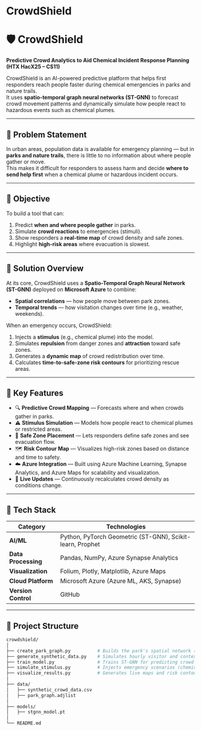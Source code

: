 # CrowdShield

# 🛡️ CrowdShield  
**Predictive Crowd Analytics to Aid Chemical Incident Response Planning (HTX HacX25 – CS11)**  

CrowdShield is an AI-powered predictive platform that helps first responders reach people faster during chemical emergencies in parks and nature trails.  
It uses **spatio-temporal graph neural networks (ST-GNN)** to forecast crowd movement patterns and dynamically simulate how people react to hazardous events such as chemical plumes.  

---

## 🚨 Problem Statement  
In urban areas, population data is available for emergency planning — but in **parks and nature trails**, there is little to no information about where people gather or move.  
This makes it difficult for responders to assess harm and decide **where to send help first** when a chemical plume or hazardous incident occurs.

---

## 🎯 Objective  
To build a tool that can:
1. Predict **when and where people gather** in parks.  
2. Simulate **crowd reactions** to emergencies (stimuli).  
3. Show responders a **real-time map** of crowd density and safe zones.  
4. Highlight **high-risk areas** where evacuation is slowest.  

---

## 🧠 Solution Overview  
At its core, CrowdShield uses a **Spatio-Temporal Graph Neural Network (ST-GNN)** deployed on **Microsoft Azure** to combine:
- **Spatial correlations** — how people move between park zones.  
- **Temporal trends** — how visitation changes over time (e.g., weather, weekends).  

When an emergency occurs, CrowdShield:
1. Injects a **stimulus** (e.g., chemical plume) into the model.  
2. Simulates **repulsion** from danger zones and **attraction** toward safe zones.  
3. Generates a **dynamic map** of crowd redistribution over time.  
4. Calculates **time-to-safe-zone risk contours** for prioritizing rescue areas.  

---

## 🧩 Key Features  
- 🔍 **Predictive Crowd Mapping** — Forecasts where and when crowds gather in parks.  
- ⚠️ **Stimulus Simulation** — Models how people react to chemical plumes or restricted areas.  
- 🧭 **Safe Zone Placement** — Lets responders define safe zones and see evacuation flow.  
- 🗺️ **Risk Contour Map** — Visualizes high-risk zones based on distance and time to safety.  
- ☁️ **Azure Integration** — Built using Azure Machine Learning, Synapse Analytics, and Azure Maps for scalability and visualization.  
- 🔄 **Live Updates** — Continuously recalculates crowd density as conditions change.  

---

## 🧪 Tech Stack  
| Category | Technologies |
|-----------|---------------|
| **AI/ML** | Python, PyTorch Geometric (ST-GNN), Scikit-learn, Prophet |
| **Data Processing** | Pandas, NumPy, Azure Synapse Analytics |
| **Visualization** | Folium, Plotly, Matplotlib, Azure Maps |
| **Cloud Platform** | Microsoft Azure (Azure ML, AKS, Synapse) |
| **Version Control** | GitHub |

---

## 🧰 Project Structure  
```bash
crowdshield/
│
├── create_park_graph.py          # Builds the park's spatial network (zones + paths)
├── generate_synthetic_data.py    # Simulates hourly visitor and context data
├── train_model.py                # Trains ST-GNN for predicting crowd density
├── simulate_stimulus.py          # Injects emergency scenarios (chemical plume)
├── visualize_results.py          # Generates live maps and risk contours
│
├── data/
│   ├── synthetic_crowd_data.csv
│   ├── park_graph.adjlist
│
├── models/
│   ├── stgnn_model.pt
│
└── README.md

